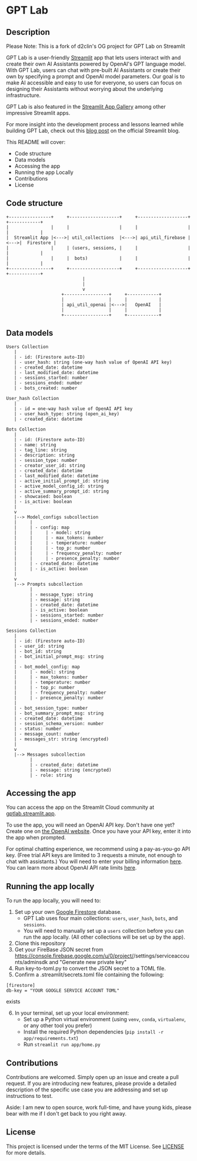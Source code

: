 # GPT Lab 

## Description 
Please Note: This is a fork of d2clin's OG project for GPT Lab on Streamlit

GPT Lab is a user-friendly [Streamlit](https://streamlit.io) app that lets users interact with and create their own AI Assistants powered by OpenAI's GPT language model. With GPT Lab, users can chat with pre-built AI Assistants or create their own by specifying a prompt and OpenAI model parameters. Our goal is to make AI accessible and easy to use for everyone, so users can focus on designing their Assistants without worrying about the underlying infrastructure.

GPT Lab is also featured in the [Streamlit App Gallery](https://streamlit.io/gallery) among other impressive Streamlit apps.

For more insight into the development process and lessons learned while building GPT Lab, check out this [blog post](https://blog.streamlit.io/building-gpt-lab-with-streamlit/) on the official Streamlit blog.

This README will cover:
- Code structure
- Data models
- Accessing the app
- Running the app Locally
- Contributions
- License

## Code structure
```
+----------------+     +-------------------+     +-------------------+     +------------+
|                |     |                   |     |                   |     |            |
|  Streamlit App |<--->| util_collections  |<--->| api_util_firebase |<--->|  Firestore |
|                |     | (users, sessions, |     |                   |     |            |
|                |     |  bots)            |     |                   |     |            |
+----------------+     +-------------------+     +-------------------+     +------------+
                             |
                             |
                             v
                     +-----------------+     +------------+
                     |                 |     |            |
                     | api_util_openai |<--->|   OpenAI   |
                     |                 |     |            |
                     +-----------------+     +------------+
```

## Data models
```
Users Collection
   |
   | - id: (Firestore auto-ID)
   | - user_hash: string (one-way hash value of OpenAI API key)
   | - created_date: datetime
   | - last_modified_date: datetime
   | - sessions_started: number
   | - sessions_ended: number
   | - bots_created: number
```

```
User_hash Collection
   |
   | - id = one-way hash value of OpenAI API key
   | - user_hash_type: string (open_ai_key)
   | - created_date: datetime
```

```
Bots Collection
   |
   | - id: (Firestore auto-ID)
   | - name: string
   | - tag_line: string
   | - description: string
   | - session_type: number
   | - creator_user_id: string
   | - created_date: datetime
   | - last_modified_date: datetime
   | - active_initial_prompt_id: string
   | - active_model_config_id: string
   | - active_summary_prompt_id: string
   | - showcased: boolean
   | - is_active: boolean
   |
   v
   |--> Model_configs subcollection
   |     |
   |     | - config: map
   |     |     | - model: string 
   |     |     | - max_tokens: number 
   |     |     | - temperature: number 
   |     |     | - top_p: number 
   |     |     | - frequency_penalty: number 
   |     |     | - presence_penalty: number 
   |     | - created_date: datetime
   |     | - is_active: boolean
   |
   v
   |--> Prompts subcollection
         |
         | - message_type: string
         | - message: string
         | - created_date: datetime
         | - is_active: boolean
         | - sessions_started: number
         | - sessions_ended: number
```

```
Sessions Collection
   |
   | - id: (Firestore auto-ID)
   | - user_id: string
   | - bot_id: string
   | - bot_initial_prompt_msg: string
   |
   | - bot_model_config: map
   |     | - model: string 
   |     | - max_tokens: number 
   |     | - temperature: number 
   |     | - top_p: number 
   |     | - frequency_penalty: number 
   |     | - presence_penalty: number 
   |
   | - bot_session_type: number
   | - bot_summary_prompt_msg: string
   | - created_date: datetime
   | - session_schema_version: number
   | - status: number
   | - message_count: number
   | - messages_str: string (encrypted)
   |
   v
   |--> Messages subcollection
         |
         | - created_date: datetime
         | - message: string (encrypted)
         | - role: string
```

## Accessing the app 
You can access the app on the Streamlit Cloud community at [gptlab.streamlit.app](https://gptlab.streamlit.app/). 

To use the app, you will need an OpenAI API key. Don't have one yet? Create one on [the OpenAI website](https://platform.openai.com/account/api-keys). Once you have your API key, enter it into the app when prompted. 

For optimal chatting experience, we recommend using a pay-as-you-go API key. (Free trial API keys are limited to 3 requests a minute, not enough to chat with assistants.) You will need to enter your billing information [here](https://platform.openai.com/account/billing/overview). You can learn more about OpenAI API rate limits [here](https://platform.openai.com/docs/guides/rate-limits/overview).

## Running the app locally 

To run the app locally, you will need to: 

1. Set up your own [Google Firestore](https://firebase.google.com/docs/firestore) database. 
    - GPT Lab uses four main collections: `users`, `user_hash`, `bots`, and `sessions`.
    - You will need to manually set up a `users` collection before you can run the app locally. (All other collections will be set up by the app). 
2. Clone this repository
3. Get your FireBase JSON secret from https://console.firebase.google.com/u/0/project/<Your DB Name>/settings/serviceaccounts/adminsdk and "Generate new private key"
4. Run key-to-toml.py to convert the JSON secret to a TOML file.
5. Confirm a .streamlit/secrets.toml file containing the following:
```
[firestore]
db-key = "YOUR GOOGLE SERVICE ACCOUNT TOML"

```
exists

6. In your terminal, set up your local environment: 
    - Set up a Python virtual environment (using `venv`, `conda`, `virtualenv`, or any other tool you prefer)
    - Install the required Python dependencies (`pip install -r app/requirements.txt`)
    - Run `streamlit run app/home.py`

## Contributions
Contributions are welcomed. Simply open up an issue and create a pull request. If you are introducing new features, please provide a detailed description of the specific use case you are addressing and set up instructions to test. 

Aside: I am new to open source, work full-time,  and have young kids, please bear with me if I don't get back to you right away. 

## License
This project is licensed under the terms of the MIT License. See [LICENSE](LICENSE) for more details.

